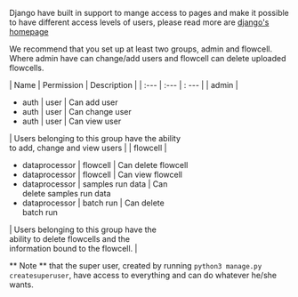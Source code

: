 Django have built in support to mange access to pages and make it possible to have different access levels of users, please read more are [django's homepage](https://docs.djangoproject.com/en/3.2/topics/auth/default/)

We recommend that you set up at least two groups, admin and flowcell. Where admin have can change/add users and flowcell can delete uploaded flowcells.

| Name | Permission | Description |
| :--- | :--- | : --- |
| admin | <ul><li>auth &#124; user &#124; Can add user</li><li>auth &#124; user &#124; Can change user</li><li>auth &#124; user &#124; Can view user</li></ul> | Users belonging to this group have the ability <br /> to add, change and view users |
| flowcell | <ul><li>dataprocessor &#124; flowcell &#124; Can delete flowcell</li><li> dataprocessor &#124; flowcell &#124; Can view flowcell </li><li> dataprocessor &#124; samples run data &#124; Can<br />delete samples run data </li><li> dataprocessor &#124; batch run &#124; Can delete <br /> batch run </li></ul> | Users belonging to this group have the<br />ability to delete flowcells and the<br />information bound to the flowcell. |

** Note ** that the super user, created by running `python3 manage.py createsuperuser`, have access to everything and can do whatever he/she wants.